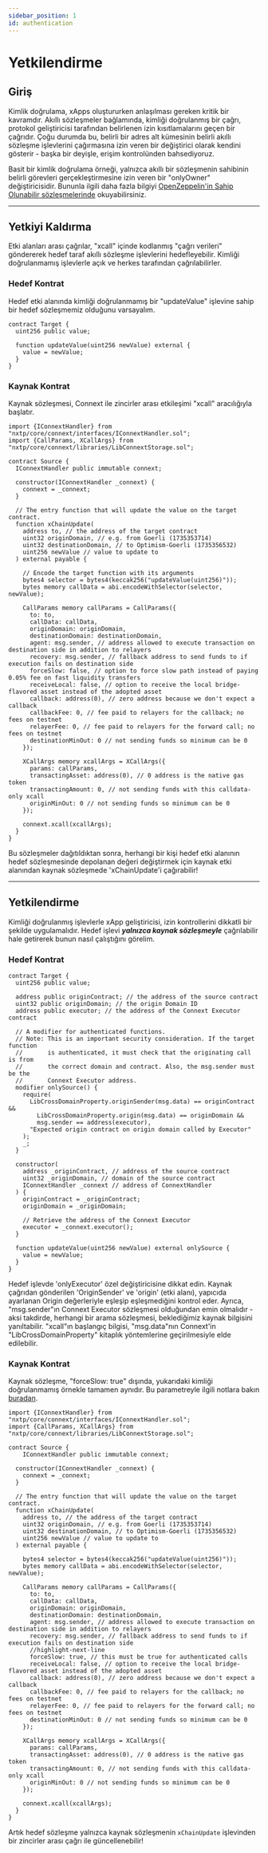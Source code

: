 ```yaml
---
sidebar_position: 1
id: authentication
---
```


# Yetkilendirme
## Giriş

Kimlik doğrulama, xApps oluştururken anlaşılması gereken kritik bir kavramdır. Akıllı sözleşmeler bağlamında, kimliği doğrulanmış bir çağrı, protokol geliştiricisi tarafından belirlenen izin kısıtlamalarını geçen bir çağrıdır. Çoğu durumda bu, belirli bir adres alt kümesinin belirli akıllı sözleşme işlevlerini çağırmasına izin veren bir değiştirici olarak kendini gösterir - başka bir deyişle, erişim kontrolünden bahsediyoruz.

Basit bir kimlik doğrulama örneği, yalnızca akıllı bir sözleşmenin sahibinin belirli görevleri gerçekleştirmesine izin veren bir "onlyOwner" değiştiricisidir. Bununla ilgili daha fazla bilgiyi [OpenZeppelin'in Sahip Olunabilir sözleşmelerinde](https://docs.openzeppelin.com/contracts/2.x/api/ownership) okuyabilirsiniz.

---

## Yetkiyi Kaldırma

Etki alanları arası çağrılar, "xcall" içinde kodlanmış "çağrı verileri" göndererek hedef taraf akıllı sözleşme işlevlerini hedefleyebilir. Kimliği doğrulanmamış işlevlerle açık ve herkes tarafından çağrılabilirler.

### Hedef Kontrat

Hedef etki alanında kimliği doğrulanmamış bir "updateValue" işlevine sahip bir hedef sözleşmemiz olduğunu varsayalım.  

```solidity
contract Target {
  uint256 public value;

  function updateValue(uint256 newValue) external {
    value = newValue;
  }
}
```

### Kaynak Kontrat

Kaynak sözleşmesi, Connext ile zincirler arası etkileşimi "xcall" aracılığıyla başlatır.

```solidity
import {IConnextHandler} from "nxtp/core/connext/interfaces/IConnextHandler.sol";
import {CallParams, XCallArgs} from "nxtp/core/connext/libraries/LibConnextStorage.sol";

contract Source {
  IConnextHandler public immutable connext;

  constructor(IConnextHandler _connext) {
    connext = _connext;
  }

  // The entry function that will update the value on the target contract.
  function xChainUpdate(
    address to, // the address of the target contract
    uint32 originDomain, // e.g. from Goerli (1735353714)
    uint32 destinationDomain, // to Optimism-Goerli (1735356532)
    uint256 newValue // value to update to
  ) external payable {

    // Encode the target function with its arguments
    bytes4 selector = bytes4(keccak256("updateValue(uint256)"));
    bytes memory callData = abi.encodeWithSelector(selector, newValue);

    CallParams memory callParams = CallParams({
      to: to,
      callData: callData,
      originDomain: originDomain,
      destinationDomain: destinationDomain,
      agent: msg.sender, // address allowed to execute transaction on destination side in addition to relayers
      recovery: msg.sender, // fallback address to send funds to if execution fails on destination side
      forceSlow: false, // option to force slow path instead of paying 0.05% fee on fast liquidity transfers
      receiveLocal: false, // option to receive the local bridge-flavored asset instead of the adopted asset
      callback: address(0), // zero address because we don't expect a callback
      callbackFee: 0, // fee paid to relayers for the callback; no fees on testnet
      relayerFee: 0, // fee paid to relayers for the forward call; no fees on testnet
      destinationMinOut: 0 // not sending funds so minimum can be 0
    });

    XCallArgs memory xcallArgs = XCallArgs({
      params: callParams,
      transactingAsset: address(0), // 0 address is the native gas token
      transactingAmount: 0, // not sending funds with this calldata-only xcall
      originMinOut: 0 // not sending funds so minimum can be 0
    });

    connext.xcall(xcallArgs);
  }
}
```

Bu sözleşmeler dağıtıldıktan sonra, herhangi bir kişi hedef etki alanının hedef sözleşmesinde depolanan değeri değiştirmek için kaynak etki alanından kaynak sözleşmede 'xChainUpdate'i çağırabilir!

---

## Yetkilendirme
Kimliği doğrulanmış işlevlerle xApp geliştiricisi, izin kontrollerini dikkatli bir şekilde uygulamalıdır. Hedef işlevi **_yalnızca kaynak sözleşmeyle_** çağrılabilir hale getirerek bunun nasıl çalıştığını görelim.

### Hedef Kontrat

```solidity
contract Target {
  uint256 public value;

  address public originContract; // the address of the source contract
  uint32 public originDomain; // the origin Domain ID
  address public executor; // the address of the Connext Executor contract

  // A modifier for authenticated functions.
  // Note: This is an important security consideration. If the target function
  //       is authenticated, it must check that the originating call is from
  //       the correct domain and contract. Also, the msg.sender must be the 
  //       Connext Executor address.
  modifier onlySource() {
    require(
      LibCrossDomainProperty.originSender(msg.data) == originContract &&
        LibCrossDomainProperty.origin(msg.data) == originDomain &&
        msg.sender == address(executor),
      "Expected origin contract on origin domain called by Executor"
    );
    _;
  }

  constructor(
    address _originContract, // address of the source contract
    uint32 _originDomain, // domain of the source contract
    IConnextHandler _connext // address of ConnextHandler
  ) {
    originContract = _originContract;
    originDomain = _originDomain;

    // Retrieve the address of the Connext Executor
    executor = _connext.executor();
  }

  function updateValue(uint256 newValue) external onlySource {
    value = newValue;
  }
}
```

Hedef işlevde 'onlyExecutor' özel değiştiricisine dikkat edin. Kaynak çağrıdan gönderilen 'OriginSender' ve 'origin' (etki alanı), yapıcıda ayarlanan Origin değerleriyle eşleşip eşleşmediğini kontrol eder. Ayrıca, "msg.sender"ın Connext Executor sözleşmesi olduğundan emin olmalıdır - aksi takdirde, herhangi bir arama sözleşmesi, beklediğimiz kaynak bilgisini yanıltabilir. "xcall"ın başlangıç bilgisi, "msg.data"nın Connext'in "LibCrossDomainProperty" kitaplık yöntemlerine geçirilmesiyle elde edilebilir.

### Kaynak Kontrat

Kaynak sözleşme, "forceSlow: true" dışında, yukarıdaki kimliği doğrulanmamış örnekle tamamen aynıdır. Bu parametreyle ilgili notlara bakın [buradan](../xcall-params.md).

```solidity
import {IConnextHandler} from "nxtp/core/connext/interfaces/IConnextHandler.sol";
import {CallParams, XCallArgs} from "nxtp/core/connext/libraries/LibConnextStorage.sol";

contract Source {
    IConnextHandler public immutable connext;

  constructor(IConnextHandler _connext) {
    connext = _connext;
  }

  // The entry function that will update the value on the target contract.
  function xChainUpdate(
    address to, // the address of the target contract
    uint32 originDomain, // e.g. from Goerli (1735353714)
    uint32 destinationDomain, // to Optimism-Goerli (1735356532)
    uint256 newValue // value to update to
  ) external payable {

    bytes4 selector = bytes4(keccak256("updateValue(uint256)"));
    bytes memory callData = abi.encodeWithSelector(selector, newValue);

    CallParams memory callParams = CallParams({
      to: to,
      callData: callData,
      originDomain: originDomain,
      destinationDomain: destinationDomain,
      agent: msg.sender, // address allowed to execute transaction on destination side in addition to relayers
      recovery: msg.sender, // fallback address to send funds to if execution fails on destination side
      //highlight-next-line
      forceSlow: true, // this must be true for authenticated calls
      receiveLocal: false, // option to receive the local bridge-flavored asset instead of the adopted asset
      callback: address(0), // zero address because we don't expect a callback
      callbackFee: 0, // fee paid to relayers for the callback; no fees on testnet
      relayerFee: 0, // fee paid to relayers for the forward call; no fees on testnet
      destinationMinOut: 0 // not sending funds so minimum can be 0
    });

    XCallArgs memory xcallArgs = XCallArgs({
      params: callParams,
      transactingAsset: address(0), // 0 address is the native gas token
      transactingAmount: 0, // not sending funds with this calldata-only xcall
      originMinOut: 0 // not sending funds so minimum can be 0
    });

    connext.xcall(xcallArgs);
  }
}
```

Artık hedef sözleşme yalnızca kaynak sözleşmenin `xChainUpdate` işlevinden bir zincirler arası çağrı ile güncellenebilir!
